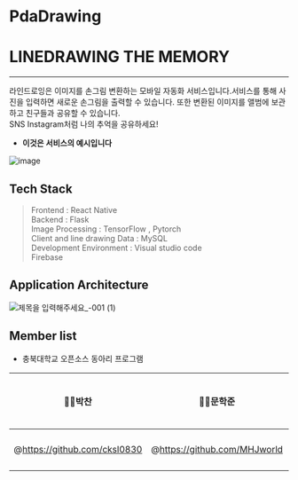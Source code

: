 # PdaDrawing

# LINEDRAWING THE MEMORY
------------------------------------------------------------

라인드로잉은 이미지를 손그림 변환하는 모바일 자동화 서비스입니다.서비스를 통해 사진을 입력하면 새로운 손그림을 출력할 수 있습니다. 또한 변환된 이미지를 앨범에 보관하고 친구들과 공유할 수 있습니다. <br>SNS Instagram처럼 나의 추억을 공유하세요!


- **이것은 서비스의 예시입니다**


![image](https://user-images.githubusercontent.com/60590737/143875511-670a22c9-e936-4f17-8549-29c26cdf13ed.png)


## Tech Stack
> Frontend : React Native <br>
> Backend : Flask <br>
> Image Processing : TensorFlow , Pytorch <br>
> Client and line drawing Data : MySQL <br> 
> Development Environment : Visual studio code <br>
> Firebase

## Application Architecture
![제목을 입력해주세요_-001 (1)](https://user-images.githubusercontent.com/60590737/143876094-c4d38719-d000-4366-a006-6c266801f0f0.png)


## Member list

- 충북대학교 오픈소스 동아리 프로그램 

|🧞‍♂️박찬|🧜‍♂️문학준|🧚‍♀️이선영|🦋전승원|🌸천은정|
|------|---|---|--|---|
|@https://github.com/cksl0830|@https://github.com/MHJworld|@https://github.com/sunsunyoung2jjang|@승원|@은정|
